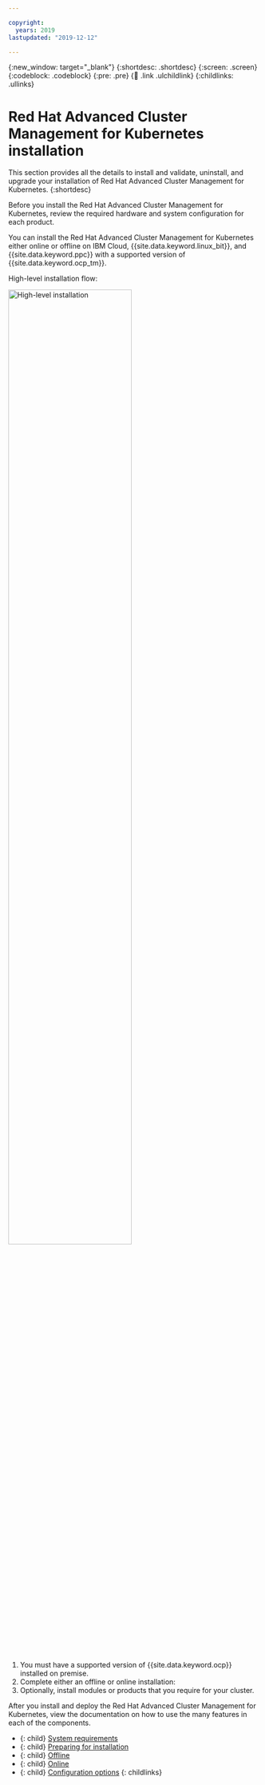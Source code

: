 ```yaml
---

copyright:
  years: 2019
lastupdated: "2019-12-12"

---
```


{:new_window: target="_blank"}
{:shortdesc: .shortdesc}
{:screen: .screen}
{:codeblock: .codeblock}
{:pre: .pre}
{:child: .link .ulchildlink}
{:childlinks: .ullinks}

# Red Hat Advanced Cluster Management for Kubernetes installation

This section provides all the details to install and validate, uninstall, and upgrade your installation of Red Hat Advanced Cluster Management for Kubernetes.
{:shortdesc}

Before you install the Red Hat Advanced Cluster Management for Kubernetes, review the required hardware and system configuration for each product.

You can install the Red Hat Advanced Cluster Management for Kubernetes either online or offline on IBM Cloud, {{site.data.keyword.linux_bit}}, and {{site.data.keyword.ppc}} with a supported version of {{site.data.keyword.ocp_tm}}.

High-level installation flow:

<img src="../images/install_cp4mcm.svg" width="70%" alt="High-level installation">

1. You must have a supported version of {{site.data.keyword.ocp}} installed on premise.
2. Complete either an offline or online installation:
3. Optionally, install modules or products that you require for your cluster.

After you install and deploy the Red Hat Advanced Cluster Management for Kubernetes, view the documentation on how to use the many features in each of the components.

   - {: child} [System requirements](requirements.md)
   - {: child} [Preparing for installation](prep.md)
   - {: child} [Offline](offline.md)
   - {: child} [Online](online.md)
   - {: child} [Configuration options](config_install.md)
   {: childlinks}
